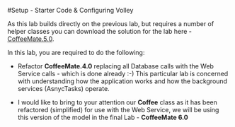 #Setup - Starter Code & Configuring Volley

As this lab builds directly on the previous lab, but requires a number of helper classes you can download the solution for the lab here - [CoffeeMate.5.0](../archives/CoffeeMate.5.0.Starter.zip).

In this lab, you are required to do the following:

- Refactor <b>CoffeeMate.4.0</b> replacing all Database calls with the Web Service calls - which is done already :-) This particular lab is concerned with understanding how the application works and how the background services (AsnycTasks) operate.

- I would like to bring to your attention our <b>Coffee</b> class as it has been refactored (simplified) for use with the Web Service, we will be using this version of the model in the final Lab - <b>CoffeeMate 6.0</b>